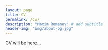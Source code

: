 ```yaml
---
layout: page
title: CV
permalink: /cv/
description: "Maxim Romanov" # add subtitle
header-img: "img/about-bg.jpg"
---
```


CV will be here...